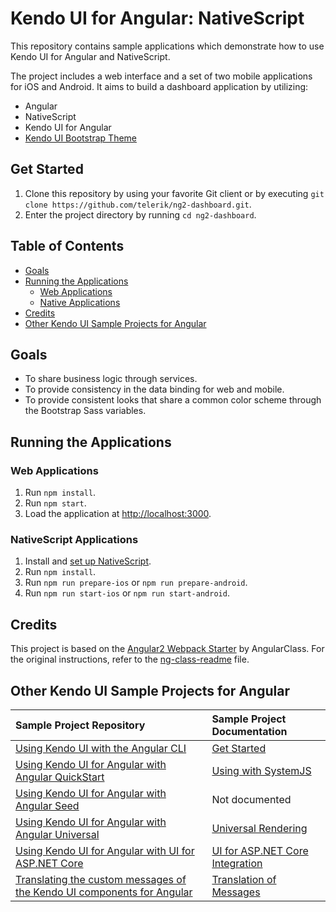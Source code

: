 # Kendo UI for Angular: NativeScript

This repository contains sample applications which demonstrate how to use Kendo UI for Angular and NativeScript.

The project includes a web interface and a set of two mobile applications for iOS and Android. It aims to build a dashboard application by utilizing:

* Angular
* NativeScript
* Kendo UI for Angular
* [Kendo UI Bootstrap Theme](https://github.com/telerik/kendo-bootstrap)

## Get Started

1. Clone this repository by using your favorite Git client or by executing `git clone https://github.com/telerik/ng2-dashboard.git`.
1. Enter the project directory by running `cd ng2-dashboard`.

## Table of Contents

* [Goals](#goals)
* [Running the Applications](#running-the-applications)
    * [Web Applications](#web-applications)
    * [Native Applications](#nativescript-applications)
* [Credits](#credits)
* [Other Kendo UI Sample Projects for Angular](#other-kendo-ui-sample-projects-for-angular)

## Goals

- To share business logic through services.
- To provide consistency in the data binding for web and mobile.
- To provide consistent looks that share a common color scheme through the Bootstrap Sass variables.

## Running the Applications

### Web Applications

1. Run `npm install`.
1. Run `npm start`.
1. Load the application at [http://localhost:3000](http://localhost:3000).

### NativeScript Applications

1. Install and [set up NativeScript](http://localhost:3000).
1. Run `npm install`.
1. Run `npm run prepare-ios` or `npm run prepare-android`.
1. Run `npm run start-ios` or `npm run start-android`.

## Credits

This project is based on the [Angular2 Webpack Starter](https://github.com/AngularClass/angular2-webpack-starter) by AngularClass. For the original instructions, refer to the [ng-class-readme](https://github.com/telerik/ng2-dashboard/blob/master/ng-class-readme.md) file.

## Other Kendo UI Sample Projects for Angular

|Sample Project Repository                                        |Sample Project Documentation |
|:---                                                             |:---                         |
|[Using Kendo UI with the Angular CLI](https://github.com/telerik/kendo-angular-quickstart-cli) |[Get Started](http://www.telerik.com/kendo-angular-ui/getting-started/)|
|[Using Kendo UI for Angular with Angular QuickStart](https://github.com/telerik/kendo-angular-quickstart) |[Using with SystemJS](http://www.telerik.com/kendo-angular-ui/components/installation/system-js/)|
|[Using Kendo UI for Angular with Angular Seed](https://github.com/telerik/kendo-angular-quickstart-seed)  |Not documented        |
|[Using Kendo UI for Angular with Angular Universal](https://github.com/telerik/kendo-angular-universal-demo) |[Universal Rendering](http://www.telerik.com/kendo-angular-ui/components/framework/universal/)|
|[Using Kendo UI for Angular with UI for ASP.NET Core](https://github.com/telerik/kendo-angular-demo-aspnetcore-data/tree/master) |[UI for ASP.NET Core Integration](http://www.telerik.com/kendo-angular-ui/components/dataquery/mvc-integration/)|
|[Translating the custom messages of the Kendo UI components for Angular](https://github.com/telerik/kendo-angular-i18n-sample) |[Translation of Messages](http://www.telerik.com/kendo-angular-ui/components/localization/messages/)|
